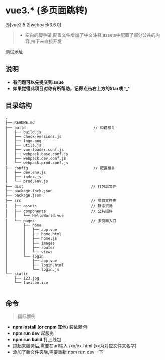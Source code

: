 # vue3.*  (多页面跳转)


 @[vue2.5.2|webpack3.6.0]

>- 空白的脚手架,配置文件增加了中文注释,assets中配置了部分公共的内容,拉下来直接开发

[测试地址](http://118.24.101.230)

## 说明
- **有问题可以先提交到issue**
- **如果觉得此项目对你有所帮助，记得点击右上方的Star噢 ^_^**

## 目录结构
``` shell
.
├── README.md
├── build                              // 构建相关
│   ├── build.js
│   ├── check-versions.js
│   ├── logo.png
│   ├── utils.js
│   ├── vue-loader.conf.js
│   ├── webpack.base.conf.js
│   ├── webpack.dev.conf.js
│   └── webpack.prod.conf.js
├── config                             // 配置相关
│   ├── dev.env.js
│   ├── index.js
│   └── prod.env.js
├── dist                              // 打包后文件
├── package-lock.json
├── package.json
├── src                               // 项目文件夹
│   ├── assets                        // 静态资源
│   ├── components                    // 公共组件
│   │   └── HelloWorld.vue
│   └── pages                         // 多页面入口
│       ├── home                      
│       │   ├── app.vue
│       │   ├── home.html
│       │   ├── home.js
│       │   ├── images
│       │   ├── router
│       │   └── views
│       └── login
│           ├── app.vue
│           ├── login.html
│           └── login.js
└── static
    ├── 123.jpg
    └── favicon.ico
  
```

## 命令
>国际惯例

- **npm install (or cnpm 其他)** 装依赖包
- **npm run dev** 起服务
- **npm run build** 打上线包
- 跑起来服务后,需要在url输入 /xx/xx.html (xx为对应文件夹名字)
- 添加了新文件夹后,需要重新 npm run dev一下
